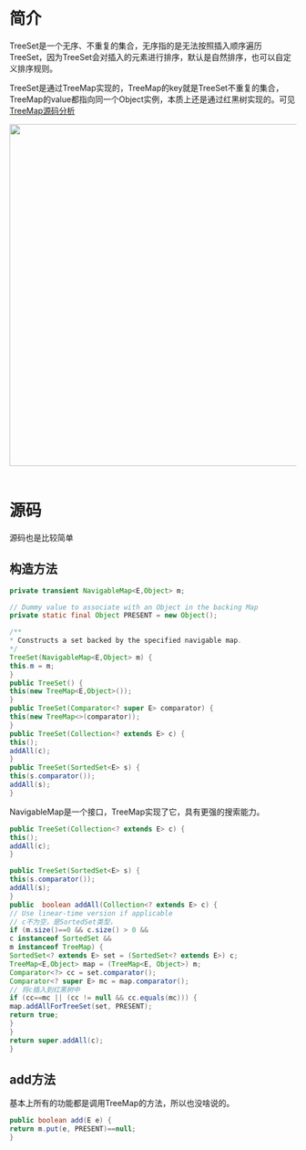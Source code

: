 # 简介

TreeSet是一个无序、不重复的集合，无序指的是无法按照插入顺序遍历TreeSet，因为TreeSet会对插入的元素进行排序，默认是自然排序，也可以自定义排序规则。

TreeSet是通过TreeMap实现的，TreeMap的key就是TreeSet不重复的集合，TreeMap的value都指向同一个Object实例，本质上还是通过红黑树实现的。可见[TreeMap源码分析](https://wardseptember.gitee.io/mynotes/#/docs/Java%E9%9B%86%E5%90%88%E5%8C%85/TreeMap%E6%BA%90%E7%A0%81%E5%88%86%E6%9E%90)

<div align="center"> <img src="https://raw.githubusercontent.com/wardseptember/notes/master/imgs/20201206210941.png" width="600"/> </div><br>

# 源码

源码也是比较简单

## 构造方法

```java
private transient NavigableMap<E,Object> m;

// Dummy value to associate with an Object in the backing Map
private static final Object PRESENT = new Object();

/**
* Constructs a set backed by the specified navigable map.
*/
TreeSet(NavigableMap<E,Object> m) {
this.m = m;
}
public TreeSet() {
this(new TreeMap<E,Object>());
}
public TreeSet(Comparator<? super E> comparator) {
this(new TreeMap<>(comparator));
}
public TreeSet(Collection<? extends E> c) {
this();
addAll(c);
}
public TreeSet(SortedSet<E> s) {
this(s.comparator());
addAll(s);
}
```

NavigableMap是一个接口，TreeMap实现了它，具有更强的搜索能力。

```java
public TreeSet(Collection<? extends E> c) {
this();
addAll(c);
}

public TreeSet(SortedSet<E> s) {
this(s.comparator());
addAll(s);
}
public  boolean addAll(Collection<? extends E> c) {
// Use linear-time version if applicable
// c不为空，是SortedSet类型，
if (m.size()==0 && c.size() > 0 &&
c instanceof SortedSet &&
m instanceof TreeMap) {
SortedSet<? extends E> set = (SortedSet<? extends E>) c;
TreeMap<E,Object> map = (TreeMap<E, Object>) m;
Comparator<?> cc = set.comparator();
Comparator<? super E> mc = map.comparator();
// 将c插入到红黑树中
if (cc==mc || (cc != null && cc.equals(mc))) {
map.addAllForTreeSet(set, PRESENT);
return true;
}
}
return super.addAll(c);
}
```

## add方法

基本上所有的功能都是调用TreeMap的方法，所以也没啥说的。

```java
public boolean add(E e) {
return m.put(e, PRESENT)==null;
}
```

